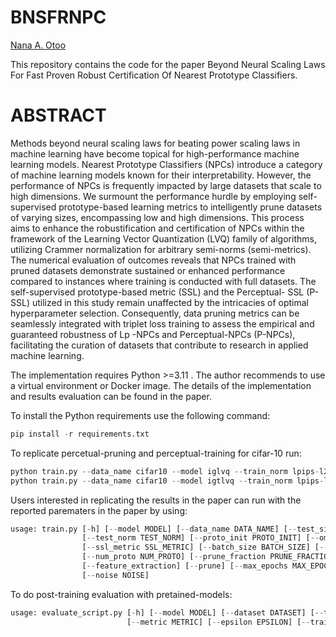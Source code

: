 # BNSFRNPC
[Nana A. Otoo](https://github.com/naotoo1)

This repository contains the code for the paper Beyond Neural Scaling Laws For Fast Proven Robust Certification Of Nearest Prototype Classifiers.


# ABSTRACT
Methods beyond neural scaling laws for beating power scaling laws in machine learning have
become topical for high-performance machine learning models. Nearest Prototype Classifiers (NPCs)
introduce a category of machine learning models known for their interpretability. However, the
performance of NPCs is frequently impacted by large datasets that scale to high dimensions. We
surmount the performance hurdle by employing self-supervised prototype-based learning metrics to
intelligently prune datasets of varying sizes, encompassing low and high dimensions. This process
aims to enhance the robustification and certification of NPCs within the framework of the Learning
Vector Quantization (LVQ) family of algorithms, utilizing Crammer normalization for arbitrary
semi-norms (semi-metrics). The numerical evaluation of outcomes reveals that NPCs trained with
pruned datasets demonstrate sustained or enhanced performance compared to instances where training
is conducted with full datasets. The self-supervised prototype-based metric (SSL) and the Perceptual-
SSL (P-SSL) utilized in this study remain unaffected by the intricacies of optimal hyperparameter
selection. Consequently, data pruning metrics can be seamlessly integrated with triplet loss training
to assess the empirical and guaranteed robustness of Lp -NPCs and Perceptual-NPCs (P-NPCs),
facilitating the curation of datasets that contribute to research in applied machine learning.



The implementation requires Python >=3.11 . The author recommends to use a virtual environment or Docker image.
The details of the implementation and results evaluation can be found in the paper.

To install the Python requirements use the following command:
```python
pip install -r requirements.txt 
```

To replicate percetual-pruning and perceptual-training for cifar-10 run:
```python
python train.py --data_name cifar10 --model iglvq --train_norm lpips-l2 --test_norm l2  --feature_extraction --prune --prune_mode easy --prune_fraction 0.8 
python train.py --data_name cifar10 --model igtlvq --train_norm lpips-l2 --test_norm l2  --feature_extraction --prune --prune_mode hard --prune_fraction 0.2  
```

Users interested in replicating the results in the paper can run with the reported parematers in the paper by using:

```python
usage: train.py [-h] [--model MODEL] [--data_name DATA_NAME] [--test_size TEST_SIZE] [--train_norm TRAIN_NORM]
                [--test_norm TEST_NORM] [--proto_init PROTO_INIT] [--omega_init OMEGA_INIT] [--device DEVICE]
                [--ssl_metric SSL_METRIC] [--batch_size BATCH_SIZE] [--test_epsilon TEST_EPSILON]
                [--num_proto NUM_PROTO] [--prune_fraction PRUNE_FRACTION] [--prune_mode PRUNE_MODE]
                [--feature_extraction] [--prune] [--max_epochs MAX_EPOCHS] [--proto_lr PROTO_LR] [--omega_lr OMEGA_LR]
                [--noise NOISE]
```

To do post-training evaluation with pretained-models:
```python
usage: evaluate_script.py [-h] [--model MODEL] [--dataset DATASET] [--test_size TEST_SIZE] [--p_norm P_NORM]
                          [--metric METRIC] [--epsilon EPSILON] [--train_norm TRAIN_NORM]
```
